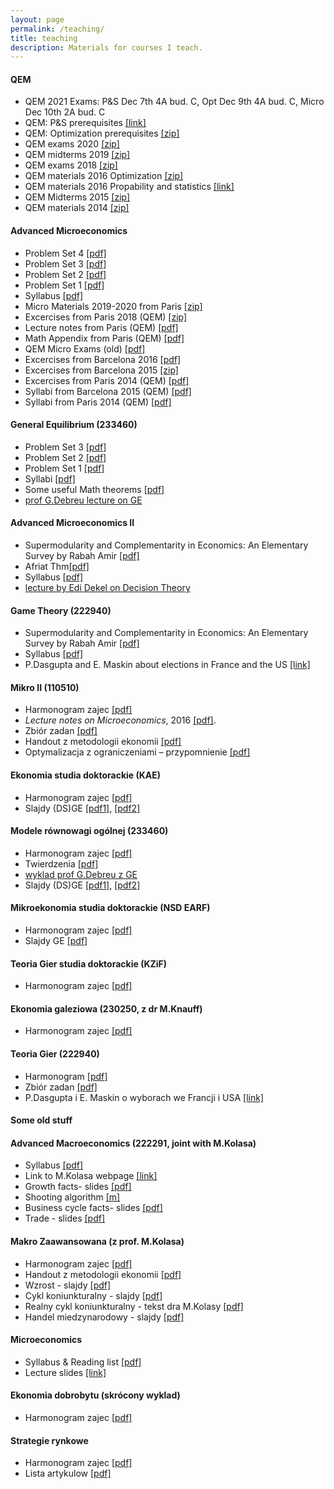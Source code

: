 ```yaml
---
layout: page
permalink: /teaching/
title: teaching
description: Materials for courses I teach. 
---
```


<h4>QEM</h4>

<ul>

<li> QEM 2021 Exams: P&S Dec 7th 4A bud. C, Opt Dec 9th 4A bud. C, Micro Dec 10th 2A bud. C</li>

<li> QEM: P&S prerequisites <a href="https://sites.google.com/view/chorro-christophe/qem-2020-2021"> [link]</a></li> 

<li> QEM: Optimization prerequisites <a href="/assets/pdf/2021OptPre.zip"> [zip]</a></li> 

<li> QEM exams 2020 <a href="/assets/pdf/2020Exams.zip"> [zip]</a></li>

<li> QEM midterms 2019 <a href="/assets/pdf/2019Midterms.zip"> [zip]</a></li>

<li> QEM exams 2018 <a href="/assets/pdf/2018 Exams.zip"> [zip]</a></li>

<li> QEM materials 2016 Optimization <a href="/assets/pdf/Optimization_QEM.zip"> [zip]</a></li>

<li> QEM materials 2016 Propability and statistics <a href="http://pareto.uab.cat/jllull
"> [link] </a></li>

<li> QEM Midterms 2015 <a href="/assets/pdf/QEMMT2015.zip">[zip]</a></li>

<li> QEM materials 2014 <a href="/assets/pdf/QEM2014.zip">[zip]</a></li>

</ul>

<h4>Advanced Microeconomics</h4>

<ul>

<li>  Problem Set 4 <a href="/assets/pdf/PS3.pdf">[pdf]</a></li>

<li>  Problem Set 3 <a href="/assets/pdf/PS5.pdf">[pdf]</a></li>

<li>  Problem Set 2 <a href="/assets/pdf/PS3_2021.pdf">[pdf]</a></li>

<li>  Problem Set 1 <a href="/assets/pdf/PS1_2021.pdf">[pdf]</a></li>

<li>  Syllabus <a href="/assets/pdf/ADMicroQEM.pdf">[pdf]</a></li>

<li> Micro Materials 2019-2020 from Paris <a href="/assets/pdf/QEMMicro2019-2020.zip"> [zip]</a></li>

<li>  Excercises from Paris 2018 (QEM) <a href="/assets/pdf/PS1Micro2018.zip">[zip]</a></li>

<li>  Lecture notes from Paris (QEM) <a href="/assets/pdf/1.pdf">[pdf]</a></li>

<li>  Math Appendix from Paris (QEM) <a href="/assets/pdf/2.pdf">[pdf]</a></li>

<li> QEM Micro Exams (old) <a href="/assets/pdf/MicroExamsQEM.pdf"> [pdf]</a></li>

<li> Excercises from Barcelona 2016 <a href="/assets/pdf/PSMicro2016.pdf"> [pdf]</a></li>

<li> Excercises from Barcelona 2015 <a href="/assets/pdf/QEMMicro2015.zip"> [zip]</a></li>

<li>  Excercises from Paris 2014 (QEM) <a href="/assets/pdf/3.pdf">[pdf]</a></li>

<li>  Syllabi from Barcelona 2015 (QEM) <a href="/assets/pdf/6.pdf">[pdf]</a></li>

<li>  Syllabi from Paris 2014 (QEM) <a href="/assets/pdf/4.pdf">[pdf]</a></li>

</ul>

<h4> General Equilibrium (233460)</h4>

<ul>

<li>  Problem Set 3 <a href="/assets/pdf/PS3GE.pdf">[pdf]</a></li>

<li>  Problem Set 2 <a href="/assets/pdf/PS2GE.pdf">[pdf]</a></li>

<li>  Problem Set 1 <a href="/assets/pdf/PS1GE.pdf">[pdf]</a></li>

<li>  Syllabi <a href="/assets/pdf/HarmoGEENG.pdf">[pdf]</a></li>

<li> Some useful Math theorems <a href="/assets/pdf/Theorems.pdf">[pdf]</a></li>

<li> <a href="http://www.youtube.com/watch?v=FfztV7HQf_8"> prof G.Debreu lecture on GE</a> </li>

</ul>


<h4>Advanced Microeconomics II</h4>

<ul>


<li>  Supermodularity and Complementarity in Economics: An Elementary Survey by Rabah Amir <a href="http://www.laits.utexas.edu/~mbs31415/Amir_Supermodularity_Survey.pdf">[pdf]</a></li>

<li>  Afriat Thm<a href="/assets/pdf/afriat.pdf">[pdf]</a></li>

<li>  Syllabus <a href="/assets/pdf/ADMicroII.pdf">[pdf]</a></li>

<li> <a href="http://www.youtube.com/watch?v=vGse0zADjRw"> lecture by Edi Dekel on Decision Theory</a> </li>
</ul>

<h4>Game Theory (222940)</h4>

<ul>

<li>  Supermodularity and Complementarity in Economics: An Elementary Survey by Rabah Amir <a href="http://www.laits.utexas.edu/~mbs31415/Amir_Supermodularity_Survey.pdf">[pdf]</a></li>

<li> Syllabus <a href="/assets/pdf/GT.pdf">[pdf]</a></li>

<li> P.Dasgupta and E. Maskin about elections in France and the US <a href="http://www.scientificamerican.com/article/ranking-candidates-more-accurate/">[link]</a></li>

</ul>

<h4>Mikro II (110510)</h4>

<ul>


<li> Harmonogram zajec <a href="/assets/pdf/MikroII.pdf">[pdf]</a></li>

<li><i> Lecture notes on Microeconomics</i>, 2016 <a href="/assets/pdf/LectureNotes.pdf"> [pdf]</a>.</li> 

<li>Zbiór zadan <a href="/assets/pdf/Lista_zadan.pdf">[pdf]</a></li>

<li>Handout z metodologii ekonomii <a href="/assets/pdf/metodologia.pdf">[pdf]</a></li>

<li>Optymalizacja z ograniczeniami – przypomnienie <a href="/assets/pdf/optymalizacja.pdf">[pdf]</a></li>

</ul>



<h4>Ekonomia studia doktorackie (KAE)</h4>

<ul>

<li> Harmonogram zajec <a href="/assets/pdf/MikroDoktoranckie.pdf">[pdf]</a></li>

<li> Slajdy (DS)GE <a href="/assets/pdf/DSGE1.pdf">[pdf1]</a>, <a href="/assets/pdf/DSGE2.pdf">[pdf2]</a></li>

</ul>


<h4>Modele równowagi ogólnej (233460)</h4>

<ul>

<li>  Harmonogram zajec <a href="/assets/pdf/HarmoGE.pdf">[pdf]</a></li>

<li> Twierdzenia <a href="/assets/pdf/Twierdzenia.pdf">[pdf]</a></li>

<li> <a href="http://www.youtube.com/watch?v=FfztV7HQf_8"> wyklad prof G.Debreu z GE</a> </li>

<li> Slajdy (DS)GE <a href="/assets/pdf/DSGE1.pdf">[pdf1]</a>, <a href="/assets/pdf/DSGE2.pdf">[pdf2]</a></li>

</ul>

<h4>Mikroekonomia studia doktorackie (NSD EARF)</h4>

<ul>

<li> Harmonogram zajec <a href="MikroNSD.pdf">[pdf]</a></li>
<li> Slajdy GE <a href="/assets/pdf/DSGE1.pdf">[pdf]</a> </li>

</ul>

<h4>Teoria Gier studia doktorackie (KZiF)</h4>

<ul>
<li> Harmonogram zajec <a href="/assets/pdf/TGSD.pdf">[pdf] </a></li>
</ul>

<h4>Ekonomia galeziowa (230250, z dr M.Knauff)</h4>

<ul>

<li> Harmonogram zajec <a href="/assets/pdf/EG.pdf">[pdf]</a></li>

</ul>

<h4> Teoria Gier (222940)</h4>

<ul>

<li> Harmonogram <a href="/assets/pdf/TG.pdf">[pdf]</a></li>

<li> Zbiór zadan <a href="/assets/pdf/Lista_Zadan_TG.pdf">[pdf]</a></li>

<li> P.Dasgupta i E. Maskin o wyborach we Francji i USA <a href="http://www.scientificamerican.com/article/ranking-candidates-more-accurate/">[link]</a></li>

</ul>

<h4>Some old stuff</h4>

<h4>Advanced Macroeconomics (222291, joint with M.Kolasa)</h4>

<ul>

<li>  Syllabus <a href="/assets/pdf/ADMacro.pdf">[pdf]</a></li>

<li>Link to M.Kolasa webpage <a href="http://web.sgh.waw.pl/~mkolas/teaching.html">[link]</a></li>

<li>Growth facts- slides <a href="/assets/pdf/GrowthFacts.pdf">[pdf]</a></li>
 
<li>Shooting algorithm <a href="/assets/pdf/shootk.m">[m]</a></li>

<li> Business cycle facts- slides <a href="/assets/pdf/BCFacts.pdf">[pdf]</a></li>

<li>Trade - slides <a href="/assets/pdf/Trade.pdf">[pdf]</a></li>

</ul>

<h4>Makro Zaawansowana (z prof. M.Kolasa)</h4>

<ul>

<li>  Harmonogram zajec <a href="/assets/pdf/ADmakro.pdf">[pdf]</a></li>

<li> Handout z metodologii ekonomii <a href="/assets/pdf/metodologia.pdf">[pdf]</a></li>

<li>Wzrost - slajdy <a href="/assets/pdf/GrowthFacts.pdf">[pdf]</a></li>

<li> Cykl koniunkturalny - slajdy <a href="/assets/pdf/BCFacts.pdf">[pdf]</a></li>

<li> Realny cykl koniunkturalny - tekst dra M.Kolasy <a href="/assets/pdf/KolasaRBC1.pdf">[pdf]</a></li>

<li>Handel miedzynarodowy - slajdy <a href="Trade.pdf">[pdf]</a></li>

</ul>

<h4>Microeconomics </h4>
<ul>

<li> Syllabus &amp; Reading list <a href="/assets/pdf/MicroEconomics.pdf">[pdf]</a></li>

<li>Lecture slides <a href="http://bcs.wiley.com/he-bcs/Books?action=index&amp;itemId=0470646063&amp;bcsId=6229">[link]</a></li>
 
</ul>

<h4> Ekonomia dobrobytu (skrócony wyklad)</h4>

<ul>

<li> Harmonogram zajec <a href="/assets/pdf/WE.pdf">[pdf]</a></li>

</ul>

<h4>Strategie rynkowe </h4>

<ul>


<li> Harmonogram zajec <a href="/assets/pdf/ST.pdf">[pdf]</a></li>

<li>Lista artykulow <a href="/assets/pdf/reading list.pdf">[pdf]</a></li>

</ul>
